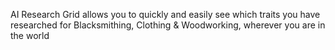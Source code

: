 AI Research Grid allows you to quickly and easily see which traits you have researched for Blacksmithing, Clothing & Woodworking, wherever you are in the world